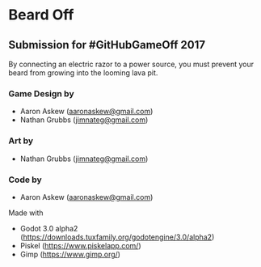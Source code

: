# Beard Off
## Submission for #GitHubGameOff 2017

 By connecting an electric razor to a power source, you must prevent your beard from growing into the looming lava pit.


### Game Design by 
 - Aaron Askew (<aaronaskew@gmail.com>)
 - Nathan Grubbs (<jimnateg@gmail.com>)
 
### Art by
 - Nathan Grubbs (<jimnateg@gmail.com>)
 
### Code by
 - Aaron Askew (<aaronaskew@gmail.com>)





Made with 
- Godot 3.0 alpha2 (https://downloads.tuxfamily.org/godotengine/3.0/alpha2)
- Piskel (https://www.piskelapp.com/)
- Gimp (https://www.gimp.org/)
